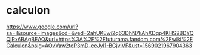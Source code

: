 # calculon
https://www.google.com/url?sa=i&source=images&cd=&ved=2ahUKEwi2q63DhN7kAhXDqp4KHS2BDYQQjRx6BAgBEAQ&url=https%3A%2F%2Ffuturama.fandom.com%2Fwiki%2FCalculon&psig=AOvVaw2teP3mD-eeJyl1-BGjvIVF&ust=1569021967904363

